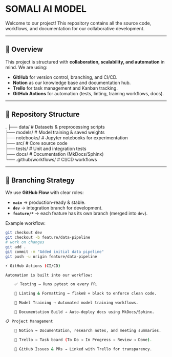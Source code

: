 # SOMALI AI MODEL

Welcome to our project! This repository contains all the source code, workflows, and documentation for our collaborative development.  

---

## 📌 Overview  
This project is structured with **collaboration, scalability, and automation** in mind. We are using:  
- **GitHub** for version control, branching, and CI/CD.  
- **Notion** as our knowledge base and documentation hub.  
- **Trello** for task management and Kanban tracking.  
- **GitHub Actions** for automation (tests, linting, training workflows, docs).  

---

## 📂 Repository Structure  

.
├── data/                # Datasets & preprocessing scripts  
├── models/              # Model training & saved weights  
├── notebooks/           # Jupyter notebooks for experimentation  
├── src/                 # Core source code  
├── tests/               # Unit and integration tests  
├── docs/                # Documentation (MkDocs/Sphinx)  
└── .github/workflows/   # CI/CD workflows 


---

## 🌿 Branching Strategy  

We use **GitHub Flow** with clear roles:  

- **`main`** → production-ready & stable.  
- **`dev`** → integration branch for development.  
- **`feature/*`** → each feature has its own branch (merged into `dev`).  

Example workflow:  

```bash
git checkout dev
git checkout -b feature/data-pipeline
# work on changes
git add .
git commit -m "Added initial data pipeline"
git push -u origin feature/data-pipeline

⚡ GitHub Actions (CI/CD)

Automation is built into our workflow:

    ✅ Testing → Runs pytest on every PR.

    🧹 Linting & Formatting → flake8 + black to enforce clean code.

    🤖 Model Training → Automated model training workflows.

    📖 Documentation Build → Auto-deploy docs using MkDocs/Sphinx.

📋 Project Management

    📝 Notion → Documentation, research notes, and meeting summaries.

    📌 Trello → Task board (To Do → In Progress → Review → Done).

    🔗 GitHub Issues & PRs → Linked with Trello for transparency.
